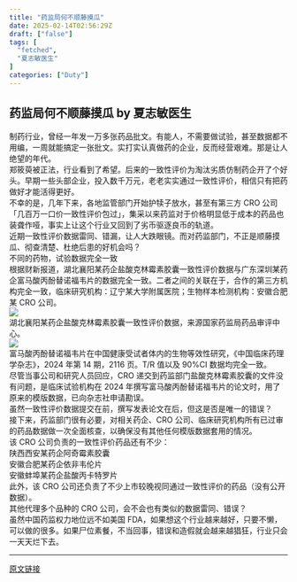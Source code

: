 ```yaml
---
title: "药监局何不顺藤摸瓜"
date: 2025-02-14T02:56:29Z
draft: ["false"]
tags: [
  "fetched",
  "夏志敏医生"
]
categories: ["Duty"]
---
```

药监局何不顺藤摸瓜 by 夏志敏医生
------
<div><section><span leaf="">制药行业，曾经一年发一万多张药品批文。有能人，不需要做试验，甚至数据都不用编，一周就能搞定一张批文。实打实认真做药的企业，反而经营艰难。那是让人绝望的年代。</span></section><section><span leaf="">郑筱萸被正法，行业看到了希望。后来的一致性评价为淘汰劣质仿制药企开了个好头。早期一些头部企业，投入数千万元，老老实实通过一致性评价，相信只有把药做好才能活得更好。</span></section><section><span leaf="">不幸的是，几年下来，各地监管部门开始护犊子放水，甚至有第三方 CRO 公司「几百万一口价一致性评价包过」，集采以来药监对于价格明显低于成本的药品也装聋作哑，事实上让这个行业又回到了劣币驱逐良币的轨道。</span></section><section><span leaf="">近期一致性评价数据雷同、错漏，让人大跌眼镜。而对药监部门，不正是顺藤摸瓜、彻查清楚、杜绝后患的好机会吗？</span></section><section><span leaf=""><span textstyle="">不同的药物，试验数据完全一致</span></span></section><section><span leaf="">根据财新报道，湖北襄阳某药企盐酸克林霉素胶囊一致性评价数据与广东深圳某药企富马酸丙酚替诺福韦片的数据完全一致。二者之间的关联在于，合作的第三方机构完全一致，临床研究机构：辽宁某大学附属医院；生物样本检测机构：安徽合肥某 CRO 公司。</span></section><section nodeleaf=""><img data-src="https://mmbiz.qpic.cn/sz_mmbiz_png/e5pp9KfeDrHEx2TgC3J0BKNzc5cetFWSPhV4XibbA2Yb2Q0VnnqLeu1sLv0hZdUK5V3P8s2vzNA0FibT3ibPbLzTQ/640?wx_fmt=png&amp;from=appmsg" data-ratio="0.42777777777777776" data-s="300,640" data-type="png" data-w="1080" type="block" data-imgfileid="100000403" src="https://mmbiz.qpic.cn/sz_mmbiz_png/e5pp9KfeDrHEx2TgC3J0BKNzc5cetFWSPhV4XibbA2Yb2Q0VnnqLeu1sLv0hZdUK5V3P8s2vzNA0FibT3ibPbLzTQ/640?wx_fmt=png&amp;from=appmsg"></section><section><span leaf=""><span textstyle="">湖北襄阳某药企盐酸克林霉素胶囊一致性评价数据，来源国家药监局药品审评中心。</span></span></section><section nodeleaf=""><img data-src="https://mmbiz.qpic.cn/sz_mmbiz_png/e5pp9KfeDrHEx2TgC3J0BKNzc5cetFWSAaHrliaQ8Bm9gTicXFWA2py4lCnyT6sBG0jlnxV1SqngxFLudsTibwxUA/640?wx_fmt=png&amp;from=appmsg" data-ratio="0.8140350877192982" data-s="300,640" data-type="png" data-w="570" type="block" data-imgfileid="100000401" src="https://mmbiz.qpic.cn/sz_mmbiz_png/e5pp9KfeDrHEx2TgC3J0BKNzc5cetFWSAaHrliaQ8Bm9gTicXFWA2py4lCnyT6sBG0jlnxV1SqngxFLudsTibwxUA/640?wx_fmt=png&amp;from=appmsg"></section><section><span leaf=""><span textstyle="">富马酸丙酚替诺福韦片在中国健康受试者体内的生物等效性研究，《中国临床药理学杂志》，2024 年第 14 期，2116 页。T/R 值以及 90%CI 数据均完全一致。</span></span></section><section><span leaf=""><span textstyle="">尽管当事公司和研究人员回应，CRO 递交到药监部门盐酸克林霉素胶囊的文件没有问题，是临床试验机构在 2024 年撰写</span>富马酸丙酚替诺福韦片的论文时，用了原来的模版数据，已向杂志社申请勘误。</span></section><section><span leaf="">虽然一致性评价数据提交在前，撰写发表论文在后，但这是否是唯一的错误？</span></section><section><span leaf="">接下来，药监部门很有必要，对相关药企、CRO 公司、临床研究机构所有已过审的药品数据做一次全面核查，以确保没有其他任何模版数据套用的情况。</span></section><section><span leaf=""><span textstyle="">该 CRO 公司负责的一致性评价药品还有不少：</span></span></section><section><span leaf="">陕西西安某药企阿奇霉素胶囊</span></section><section><span leaf="">安徽合肥某药企依非韦伦片</span></section><section><span leaf="">安徽蚌埠某药企盐酸丙卡特罗片</span></section><section><span leaf="">此外，该 CRO 公司还负责了不少上市较晚视同通过一致性评价的药品（没有公开数据）。</span></section><section><span leaf="">其他代理多个品种的 CRO 公司，会不会也有类似的数据雷同、错误？</span></section><section><span leaf="">虽然中国药监权力地位远不如美国 FDA，如果想这个行业越来越好，只要不懒，可以做的很多。如果尸位素餐，不当回事，错误和造假就会越来越猖狂，行业只会一天天烂下去。</span></section><p><mp-style-type data-value="3"></mp-style-type></p></div>  
<hr>
<a href="https://mp.weixin.qq.com/s/3RHK-GiHmDI20NFCWJTOag",target="_blank" rel="noopener noreferrer">原文链接</a>
